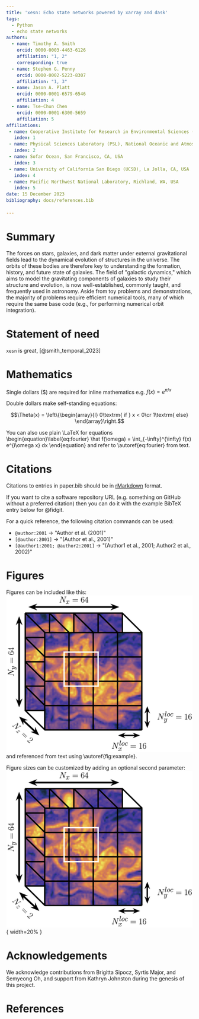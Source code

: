 ```yaml
---
title: 'xesn: Echo state networks powered by xarray and dask'
tags:
  - Python
  - echo state networks
authors:
  - name: Timothy A. Smith
    orcid: 0000-0003-4463-6126
    affiliation: "1, 2"
    corresponding: true
  - name: Stephen G. Penny
    orcid: 0000-0002-5223-8307
    affiliation: "1, 3"
  - name: Jason A. Platt
	orcid: 0000-0001-6579-6546
    affiliation: 4
  - name: Tse-Chun Chen
	orcid: 0000-0001-6300-5659
    affiliation: 5
affiliations:
 - name: Cooperative Institute for Research in Environmental Sciences (CIRES) at the University of Colorado Boulder, Boulder, CO, USA
   index: 1
 - name: Physical Sciences Laboratory (PSL), National Oceanic and Atmospheric Administration (NOAA), Boulder, CO, USA
   index: 2
 - name: Sofar Ocean, San Francisco, CA, USA
   index: 3
 - name: University of California San Diego (UCSD), La Jolla, CA, USA
   index: 4
 - name: Pacific Northwest National Laboratory, Richland, WA, USA
   index: 5
date: 15 December 2023
bibliography: docs/references.bib

---
```


# Summary


The forces on stars, galaxies, and dark matter under external gravitational
fields lead to the dynamical evolution of structures in the universe. The orbits
of these bodies are therefore key to understanding the formation, history, and
future state of galaxies. The field of "galactic dynamics," which aims to model
the gravitating components of galaxies to study their structure and evolution,
is now well-established, commonly taught, and frequently used in astronomy.
Aside from toy problems and demonstrations, the majority of problems require
efficient numerical tools, many of which require the same base code (e.g., for
performing numerical orbit integration).

# Statement of need

`xesn` is great, [@smith_temporal_2023]


# Mathematics

Single dollars ($) are required for inline mathematics e.g. $f(x) = e^{\pi/x}$

Double dollars make self-standing equations:

$$\Theta(x) = \left\{\begin{array}{l}
0\textrm{ if } x < 0\cr
1\textrm{ else}
\end{array}\right.$$

You can also use plain \LaTeX for equations
\begin{equation}\label{eq:fourier}
\hat f(\omega) = \int_{-\infty}^{\infty} f(x) e^{i\omega x} dx
\end{equation}
and refer to \autoref{eq:fourier} from text.

# Citations

Citations to entries in paper.bib should be in
[rMarkdown](http://rmarkdown.rstudio.com/authoring_bibliographies_and_citations.html)
format.

If you want to cite a software repository URL (e.g. something on GitHub without a preferred
citation) then you can do it with the example BibTeX entry below for @fidgit.

For a quick reference, the following citation commands can be used:
- `@author:2001`  ->  "Author et al. (2001)"
- `[@author:2001]` -> "(Author et al., 2001)"
- `[@author1:2001; @author2:2001]` -> "(Author1 et al., 2001; Author2 et al., 2002)"

# Figures

Figures can be included like this:
![Caption for example figure.\label{fig:example}](docs/images/chunked-sqg.jpg)
and referenced from text using \autoref{fig:example}.

Figure sizes can be customized by adding an optional second parameter:
![Caption for example figure.](docs/images/chunked-sqg.jpg){ width=20% }

# Acknowledgements

We acknowledge contributions from Brigitta Sipocz, Syrtis Major, and Semyeong
Oh, and support from Kathryn Johnston during the genesis of this project.

# References
